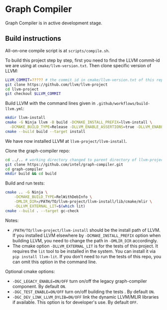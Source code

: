 # Graph Compiler
Graph Compiler is in active development stage.

## Build instructions

All-on-one compile script is at `scripts/compile.sh`.

To build this project step by step, first you need to find the LLVM commit-id we are using at `cmake/llvm-version.txt`. Then clone specific version of LLVM:

```bash
LLVM_COMMIT=????? # the commit id in cmake/llvm-version.txt of this repo
git clone https://github.com/llvm/llvm-project
cd llvm-project
git checkout $LLVM_COMMIT
```

Build LLVM with the command lines given in `.github/workflows/build-llvm.yml`:

```bash
mkdir llvm-install
cmake -G Ninja llvm -B build -DCMAKE_INSTALL_PREFIX=llvm-install \
  -DCMAKE_BUILD_TYPE=Release -DLLVM_ENABLE_ASSERTIONS=true -DLLVM_ENABLE_PROJECTS="mlir" -DLLVM_TARGETS_TO_BUILD="X86" -DLLVM_INSTALL_UTILS=true -DCMAKE_EXPORT_COMPILE_COMMANDS=ON -DLLVM_INSTALL_GTEST=ON
cmake --build build --target install
```

We have now installed LLVM at `llvm-project/llvm-install`.

Clone the graph-compiler repo:

```bash
cd ../.. # working directory changed to parent directory of llvm-project
git clone https://github.com/intel/graph-compiler.git
cd graph-compiler
mkdir build && cd build
```

Build and run tests:

```bash
cmake .. -G Ninja \
    -DCMAKE_BUILD_TYPE=RelWithDebInfo \
    -DMLIR_DIR=/PATH/TO/llvm-project/llvm-install/lib/cmake/mlir \
    -DLLVM_EXTERNAL_LIT=$(which lit)
cmake --build . --target gc-check
```

Notes:
 * `/PATH/TO/llvm-project/llvm-install` should be the install path of LLVM. If you installed LLVM elsewhere by `-DCMAKE_INSTALL_PREFIX` option when building LLVM, you need to change the path in `-DMLIR_DIR` accordingly.
 *  The cmake option `-DLLVM_EXTERNAL_LIT` is for the tests of this project. It requires the `lit` tool to be installed in the system. You can install it via `pip install llvm-lit`. If you don't need to run the tests of this repo, you can omit this option in the command line.

Optional cmake options:
 * `-DGC_LEGACY_ENABLE=ON/OFF` turn on/off the legacy graph-compiler component. By default `ON`.
 * `-DGC_TEST_ENABLE=ON/OFF` turn on/off building the tests . By default `ON`.
 * `-DGC_DEV_LINK_LLVM_DYLIB=ON/OFF` link the dynamic LLVM/MLIR libraries if available. This option is for developer's use. By default `OFF`.
